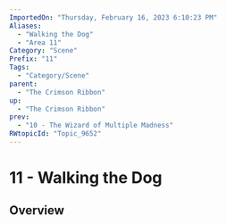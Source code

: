 ```yaml
---
ImportedOn: "Thursday, February 16, 2023 6:10:23 PM"
Aliases:
  - "Walking the Dog"
  - "Area 11"
Category: "Scene"
Prefix: "11"
Tags:
  - "Category/Scene"
parent:
  - "The Crimson Ribbon"
up:
  - "The Crimson Ribbon"
prev:
  - "10 - The Wizard of Multiple Madness"
RWtopicId: "Topic_9652"
---
```

# 11 - Walking the Dog
## Overview
